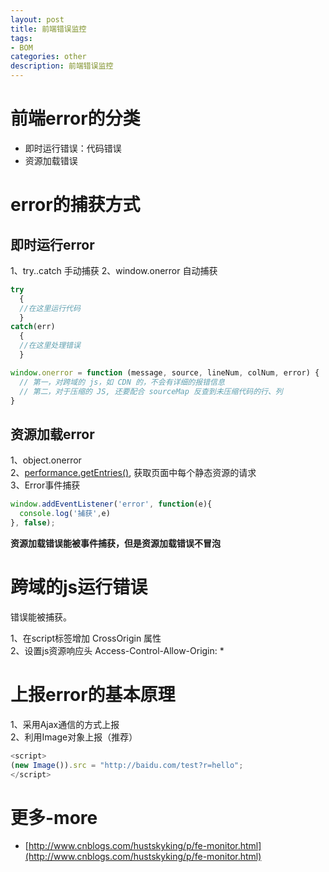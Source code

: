 ```yaml
---
layout: post
title: 前端错误监控
tags:
- BOM
categories: other
description: 前端错误监控
---
```


# 前端error的分类

- 即时运行错误：代码错误  
- 资源加载错误  

# error的捕获方式

## 即时运行error

1、try..catch  手动捕获
2、window.onerror 自动捕获

```js
try
  {
  //在这里运行代码
  }
catch(err)
  {
  //在这里处理错误
  }
```

```js
window.onerror = function (message, source, lineNum, colNum, error) {
  // 第一，对跨域的 js，如 CDN 的，不会有详细的报错信息
  // 第二，对于压缩的 JS, 还要配合 sourceMap 反查到未压缩代码的行、列
}
```

## 资源加载error

1、object.onerror  
2、[performance.getEntries()](https://developer.mozilla.org/en-US/docs/Web/API/Performance/getEntries), 获取页面中每个静态资源的请求  
3、Error事件捕获  

```js
window.addEventListener('error', function(e){
  console.log('捕获',e)
}, false);
```

**资源加载错误能被事件捕获，但是资源加载错误不冒泡**

# 跨域的js运行错误

错误能被捕获。

1、在script标签增加 CrossOrigin 属性  
2、设置js资源响应头 Access-Control-Allow-Origin: *  

# 上报error的基本原理

1、采用Ajax通信的方式上报  
2、利用Image对象上报（推荐）  

```js
<script>
(new Image()).src = "http://baidu.com/test?r=hello";
</script>
```


# 更多-more

- [http://www.cnblogs.com/hustskyking/p/fe-monitor.html](http://www.cnblogs.com/hustskyking/p/fe-monitor.html)
